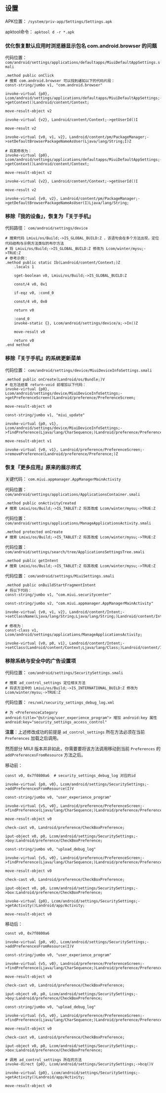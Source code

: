 ## 设置
APK位置： `/system/priv-app/Settings/Settings.apk`

apktool命令： `apktool d -r *.apk`

### 优化恢复默认应用时浏览器显示包名 com.android.browser 的问题
代码位置： `com/android/settings/applications/defaultapps/MiuiDefaultAppSettings.smali`
```
.method public onClick
# 搜索 com.android.browser 可以找到诸如以下的代码片段：
const-string/jumbo v1, "com.android.browser"

invoke-virtual {p0}, Lcom/android/settings/applications/defaultapps/MiuiDefaultAppSettings;->getContext()Landroid/content/Context;

move-result-object v2

invoke-virtual {v2}, Landroid/content/Context;->getUserId()I

move-result v2

invoke-virtual {v0, v1, v2}, Landroid/content/pm/PackageManager;->setDefaultBrowserPackageNameAsUser(Ljava/lang/String;I)Z

# 将其修改为：
invoke-virtual {p0}, Lcom/android/settings/applications/defaultapps/MiuiDefaultAppSettings;->getContext()Landroid/content/Context;

move-result-object v2

invoke-virtual {v2}, Landroid/content/Context;->getUserId()I

move-result v2

invoke-virtual {v0, v2}, Landroid/content/pm/PackageManager;->getDefaultBrowserPackageNameAsUser(I)Ljava/lang/String;
```

### 移除『我的设备』，恢复为『关于手机』
代码路径： `com/android/settings/device`
```
# 搜索代码 Lmiui/os/Build;->IS_GLOBAL_BUILD:Z ，该语句会在多个方法出现，定位代码结构与示例方法类似的布尔方法
# 将 Lmiui/os/Build;->IS_GLOBAL_BUILD:Z 修改为 Lcom/winter/mysu;->TRUE:Z
# 参考示例：
.method public static Ib(Landroid/content/Context;)Z
    .locals 1

    sget-boolean v0, Lmiui/os/Build;->IS_GLOBAL_BUILD:Z

    const/4 v0, 0x1

    if-eqz v0, :cond_0

    const/4 v0, 0x0

    return v0

    :cond_0
    invoke-static {}, Lcom/android/settings/device/a;->In()Z

    move-result v0

    return v0
.end method
```

### 移除『关于手机』的系统更新菜单
代码位置： `com/android/settings/device/MiuiDeviceInfoSettings.smali`
```
.method public onCreate(Landroid/os/Bundle;)V
# 在方法结束 return-void 前增加以下代码：
invoke-virtual {p0}, Lcom/android/settings/device/MiuiDeviceInfoSettings;->getPreferenceScreen()Landroid/preference/PreferenceScreen;

move-result-object v0

const-string/jumbo v1, "miui_update"

invoke-virtual {p0, v1}, Lcom/android/settings/device/MiuiDeviceInfoSettings;->findPreference(Ljava/lang/CharSequence;)Landroid/preference/Preference;

move-result-object v1

invoke-virtual {v0, v1}, Landroid/preference/PreferenceScreen;->removePreference(Landroid/preference/Preference;)Z
```

### 恢复『更多应用』原来的展示样式
关键代码： `com.miui.appmanager.AppManagerMainActivity`

代码位置： `com/android/settings/applications/ApplicationsContainer.smali`
```
.method public onActivityCreated
# 搜索 Lmiui/os/Build;->IS_TABLET:Z 将其改成 Lcom/winter/mysu;->TRUE:Z
```
代码位置： `com/android/settings/applications/ManageApplicationsActivity.smali`
```
.method protected onCreate
# 搜索 Lmiui/os/Build;->IS_TABLET:Z 将其改成 Lcom/winter/mysu;->TRUE:Z
```
代码位置： `com/android/settings/search/tree/ApplicationsSettingsTree.smali`
```
.method public getIntent
# 搜索 Lmiui/os/Build;->IS_TABLET:Z 将其改成 Lcom/winter/mysu;->TRUE:Z
```
代码位置： `com/android/settings/MiuiSettings.smali`
```
.method public onBuildStartFragmentIntent
# 将以下代码：
const-string/jumbo v1, "com.miui.securitycenter"

const-string/jumbo v2, "com.miui.appmanager.AppManagerMainActivity"

invoke-virtual {v0, v1, v2}, Landroid/content/Intent;->setClassName(Ljava/lang/String;Ljava/lang/String;)Landroid/content/Intent;

# 修改为：
const-class v1, Lcom/android/settings/applications/ManageApplicationsActivity;

invoke-virtual {v0, p0, v1}, Landroid/content/Intent;->setClass(Landroid/content/Context;Ljava/lang/Class;)Landroid/content/Intent;
```

### 移除系统与安全中的广告设置项
代码位置： `com/android/settings/SecuritySettings.smali`
```
# 搜索 ad_control_settings 定位相关方法
# 将该方法中的 Lmiui/os/Build;->IS_INTERNATIONAL_BUILD:Z 修改为 Lcom/winter/mysu;->TRUE:Z
```
代码位置： `res/xml/security_settings_debug_log.xml`
```
# 为 <PreferenceCategory android:title="@string/user_experience_program"> 增加 android:key 属性
android:key="security_settings_access_control"
```
**注意**：上述修改成功的前提是 `ad_control_settings` 所在方法必须在当前 `Preferences` 加载之后调用。

然而部分 MIUI 版本并非如此，你需要要将该方法调用移动到当前 `Preferences` 的 `addPreferencesFromResource` 方法之后。

移动前：
```
const v0, 0x7f0800a6  # security_settings_debug_log 对应的id

invoke-virtual {p0, v0}, Lcom/android/settings/SecuritySettings;->addPreferencesFromResource(I)V

const-string/jumbo v0, "user_experience_program"

invoke-virtual {v5, v0}, Landroid/preference/PreferenceScreen;->findPreference(Ljava/lang/CharSequence;)Landroid/preference/Preference;

move-result-object v0

check-cast v0, Landroid/preference/CheckBoxPreference;

iput-object v0, p0, Lcom/android/settings/SecuritySettings;->boy:Landroid/preference/CheckBoxPreference;

const-string/jumbo v0, "upload_debug_log"

invoke-virtual {v5, v0}, Landroid/preference/PreferenceScreen;->findPreference(Ljava/lang/CharSequence;)Landroid/preference/Preference;

move-result-object v0

check-cast v0, Landroid/preference/CheckBoxPreference;

iput-object v0, p0, Lcom/android/settings/SecuritySettings;->box:Landroid/preference/CheckBoxPreference;

invoke-virtual {p0}, Lcom/android/settings/SecuritySettings;->getActivity()Landroid/app/Activity;

move-result-object v0
```
移动后：
```
const v0, 0x7f0800a6

invoke-virtual {p0, v0}, Lcom/android/settings/SecuritySettings;->addPreferencesFromResource(I)V

const-string/jumbo v0, "user_experience_program"

invoke-virtual {v5, v0}, Landroid/preference/PreferenceScreen;->findPreference(Ljava/lang/CharSequence;)Landroid/preference/Preference;

move-result-object v0

check-cast v0, Landroid/preference/CheckBoxPreference;

iput-object v0, p0, Lcom/android/settings/SecuritySettings;->boy:Landroid/preference/CheckBoxPreference;

const-string/jumbo v0, "upload_debug_log"

invoke-virtual {v5, v0}, Landroid/preference/PreferenceScreen;->findPreference(Ljava/lang/CharSequence;)Landroid/preference/Preference;

move-result-object v0

check-cast v0, Landroid/preference/CheckBoxPreference;

iput-object v0, p0, Lcom/android/settings/SecuritySettings;->box:Landroid/preference/CheckBoxPreference;

# 调用 ad_control_settings 所在的方法
invoke-direct {p0}, Lcom/android/settings/SecuritySettings;->bcq()V

invoke-virtual {p0}, Lcom/android/settings/SecuritySettings;->getActivity()Landroid/app/Activity;

move-result-object v0
```
